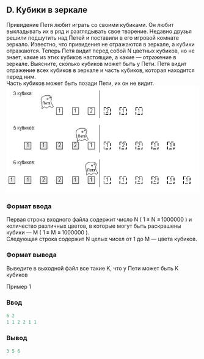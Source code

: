 ﻿## D. Кубики в зеркале

Привидение Петя любит играть со своими кубиками. Он любит выкладывать их в ряд и разглядывать свое творение. Недавно друзья решили подшутить над Петей и поставили в его игровой комнате зеркало. Известно, что привидения не отражаются в зеркале, а кубики отражаются. Теперь Петя видит перед собой N цветных кубиков, но не знает, какие из этих кубиков настоящие, а какие — отражение в зеркале. Выясните, сколько кубиков может быть у Пети. Петя видит отражение всех кубиков в зеркале и часть кубиков, которая находится перед ним.  
Часть кубиков может быть позади Пети, их он не видит. ![mirror](img.png) 

### Формат ввода 
Первая строка входного файла содержит число N ( 1 ≤ N ≤ 1000000 ) и количество различных цветов, в которые могут быть раскрашены кубики — M ( 1 ≤ M ≤ 1000000 ).  
Следующая строка содержит N целых чисел от 1 до M — цвета кубиков.  

### Формат вывода

Выведите в выходной файл все такие K, что у Пети может быть K кубиков

Пример 1   

### Ввод
```cpp
6 2
1 1 2 2 1 1
```
### Вывод
```cpp
3 5 6
```

